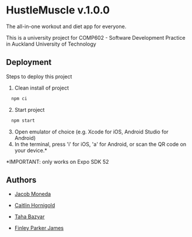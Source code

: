 
# HustleMuscle v.1.0.0
The all-in-one workout and diet app for everyone.

This is a university project for COMP602 - Software Development Practice in Auckland University of Technology



## Deployment

Steps to deploy this project

1. Clean install of project
```bash
  npm ci
```
2. Start project
```bash
  npm start
```
3. Open emulator of choice (e.g. Xcode for iOS, Android Studio for Android)
4. In the terminal, press 'i' for iOS, 'a' for Android, or scan the QR code on your device.*

*IMPORTANT: only works on Expo SDK 52
## Authors

- [Jacob Moneda](http://github.com/jacobmoneda "‌")

- [Caitlin Hornigold](http://github.com/caitlinhornigold1 "‌")

- [Taha Bazyar](https://github.com/tahabazyar "‌")

- [Finley Parker James](https://github.com/finleyparker)

